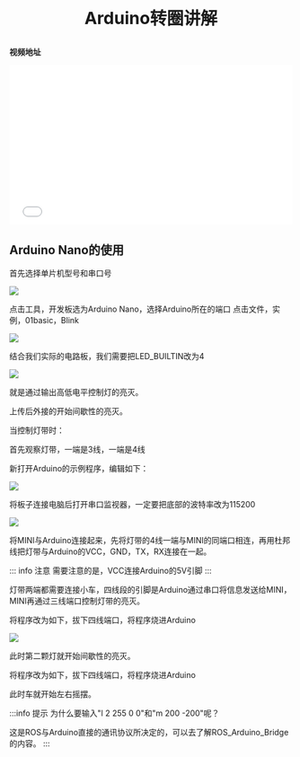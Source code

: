 <p style="font-size:30px; font-weight: bolder; text-align:center ">Arduino转圈讲解</p>

**视频地址**

<div style="position: relative; padding-bottom: 56.25%; height: 0;">
  <iframe src="//player.bilibili.com/player.html?aid=591111668&bvid=BV1Zq4y1d7DB&cid=423296821&p=1&autoplay=0" frameborder="no" scrolling="no" 
    style="position: absolute; top: 0; left: 0; width: 100%; height: 100%;"></iframe>
</div>

## Arduino Nano的使用
首先选择单片机型号和串口号

![](https://img.kancloud.cn/87/7f/877f7a58b9b122a2ced638ba478da316_395x129.png)

点击工具，开发板选为Arduino Nano，选择Arduino所在的端口
点击文件，实例，01basic，Blink

![](https://img.kancloud.cn/16/7e/167e575474abb8d47dce444493858c3d_804x249.png)

结合我们实际的电路板，我们需要把LED_BUILTIN改为4

![](https://img.kancloud.cn/09/43/0943d5624d75cfab1aa594b6d2e04b84_785x235.png)

就是通过输出高低电平控制灯的亮灭。

上传后外接的开始间歇性的亮灭。

当控制灯带时：

首先观察灯带，一端是3线，一端是4线

新打开Arduino的示例程序，编辑如下：

![](https://img.kancloud.cn/77/22/7722b850d9916391559f3504e1f3d66e_1920x1080.png)

将板子连接电脑后打开串口监视器，一定要把底部的波特率改为115200

![](https://img.kancloud.cn/67/d4/67d4551551c75edebaf41e3ce9a5726c_994x569.png)

将MINI与Arduino连接起来，先将灯带的4线一端与MINI的同端口相连，再用杜邦线把灯带与Arduino的VCC，GND，TX，RX连接在一起。

::: info 注意
需要注意的是，VCC连接Arduino的5V引脚
:::

灯带两端都需要连接小车，四线段的引脚是Arduino通过串口将信息发送给MINI，MINI再通过三线端口控制灯带的亮灭。

将程序改为如下，拔下四线端口，将程序烧进Arduino

![](https://img.kancloud.cn/4e/0f/4e0f94114a3e5eb4ac8541272a67318b_1920x1080.png)

此时第二颗灯就开始间歇性的亮灭。

将程序改为如下，拔下四线端口，将程序烧进Arduino


此时车就开始左右摇摆。

:::info 提示
为什么要输入"l 2 255 0 0"和"m 200 -200"呢？

这是ROS与Arduino直接的通讯协议所决定的，可以去了解ROS_Arduino_Bridge的内容。
:::
